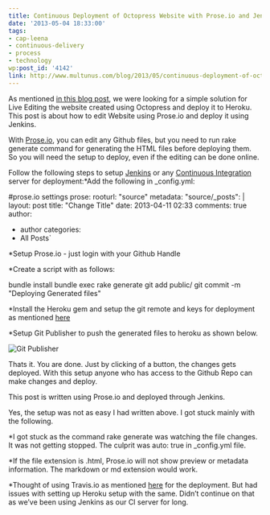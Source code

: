 ```yaml
---
title: Continuous Deployment of Octopress Website with Prose.io and Jenkins
date: '2013-05-04 18:33:00'
tags:
- cap-leena
- continuous-delivery
- process
- technology
wp:post_id: '4142'
link: http://www.multunus.com/blog/2013/05/continuous-deployment-of-octopress-website-with-prose-io-and-jenkins/
---
```


As mentioned 
[in this blog post](http://www.multunus.com/2012/10/our-experience-with-jekyll-and-octopress/), we were looking for a simple solution for Live Editing the website created using Octopress and deploy it to Heroku. This post is about how to edit Website using Prose.io and deploy it using Jenkins.

With 
[Prose.io](http://prose.io/about.html), you can edit any Github files, but you need to run 
rake generate command for generating the HTML files before deploying them. So you will need the setup to deploy, even if the editing can be done online.

Follow the following steps to setup 
[Jenkins](http://jenkins-ci.org/) or any 
[Continuous Integration](http://en.wikipedia.org/wiki/Continuous_integration) server for deployment:*Add the following in 
_config.yml:


#prose.io settings
prose:
rooturl: "source"
metadata:
    "source/_posts": |
layout: post
title: "Change Title"
date: 2013-04-11 02:33
comments: true
author:
  - author
categories:
  - All Posts`


*Setup Prose.io - just login with your Github Handle

    
*Create a script with as follows:


bundle install
bundle exec rake generate
git add public/
git commit -m "Deploying Generated files"


*Install the Heroku gem and setup the git remote and keys for deployment as mentioned 
[here](https://devcenter.heroku.com/articles/git)

    
*Setup Git Publisher to push the generated files to heroku as shown below.


![Git Publisher](https://s3.amazonaws.com/multunus-images/Git+Publisher.png)

Thats it. You are done. Just by clicking of a button, the changes gets deployed. With this setup anyone who has access to the Github Repo can make changes and deploy.

This post is written using Prose.io and deployed through Jenkins.

Yes, the setup was not as easy I had written above. I got stuck mainly with the following.


*I got stuck as the command 
rake generate was watching the file changes. It was not getting stopped. The culprit was 
auto: true in _config.yml file.

    
*If the file extension is .html, Prose.io will not show preview or metadata information. The markdown or md extension would work.

    
*Thought of using Travis.io as mentioned 
[here](http://www.harimenon.com/blog/2013/01/27/auto-deploying-to-my-octopress-blog/) for the deployment. But had issues with setting up Heroku setup with the same. Didn’t continue on that as we’ve been using Jenkins as our CI server for long.
